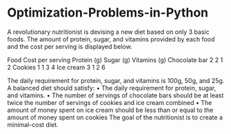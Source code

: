 # Optimization-Problems-in-Python
 A revolutionary nutritionist is devising a new diet based on only 3 basic foods. The amount of
protein, sugar, and vitamins provided by each food and the cost per serving is displayed below.

Food          Cost per serving Protein (g) Sugar (g) Vitamins (g)
Chocolate bar  2                   2         1           2
Cookies        1                   1         3           4
Ice cream      3                   1         2           6

The daily requirement for protein, sugar, and vitamins is 100g, 50g, and 25g. A balanced diet
should satisfy:
• The daily requirement for protein, sugar, and vitamins.
• The number of servings of chocolate bars should be at least twice the number of servings
of cookies and ice cream combined
• The amount of money spent on ice cream should be less than or equal to the amount of
money spent on cookies
The goal of the nutritionist is to create a minimal-cost diet.
